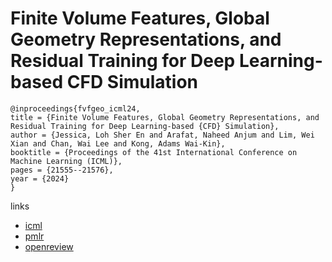# Finite Volume Features, Global Geometry Representations, and Residual Training for Deep Learning-based CFD Simulation

```
@inproceedings{fvfgeo_icml24,
title = {Finite Volume Features, Global Geometry Representations, and Residual Training for Deep Learning-based {CFD} Simulation},
author = {Jessica, Loh Sher En and Arafat, Naheed Anjum and Lim, Wei Xian and Chan, Wai Lee and Kong, Adams Wai-Kin},
booktitle = {Proceedings of the 41st International Conference on Machine Learning (ICML)},
pages = {21555--21576},
year = {2024}
}
```

links
- [icml](https://icml.cc/Conferences/2024/Schedule?showEvent=33839)
- [pmlr](https://proceedings.mlr.press/v235/jessica24a.html)
- [openreview](https://openreview.net/forum?id=WzD4a5ufN8)
